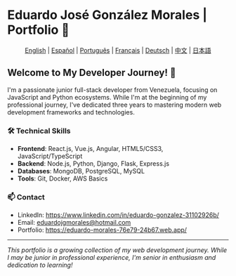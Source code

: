# Eduardo José González Morales | Portfolio 🚀

<div align="center">

[English](README.md) | [Español](./lang/README.es.md) | [Português](./lang/README.pt.md) | [Français](./lang/README.fr.md) | [Deutsch](./lang/README.de.md) | [中文](./lang/README.zh.md) | [日本語](./lang/README.jp.md)

</div>

## Welcome to My Developer Journey! 👋

I'm a passionate junior full-stack developer from Venezuela, focusing on JavaScript and Python ecosystems. While I'm at the beginning of my professional journey, I've dedicated three years to mastering modern web development frameworks and technologies.

### 🛠 Technical Skills
- **Frontend**: React.js, Vue.js, Angular, HTML5/CSS3, JavaScript/TypeScript
- **Backend**: Node.js, Python, Django, Flask, Express.js
- **Databases**: MongoDB, PostgreSQL, MySQL
- **Tools**: Git, Docker, AWS Basics

### 📫 Contact
- LinkedIn:  <a href="https://www.linkedin.com/in/eduardo-gonzalez-31102926b/" >https://www.linkedin.com/in/eduardo-gonzalez-31102926b/</a>
- Email:  <a href="mailto:eduardojgmorales@hotmail.com">eduardojgmorales@hotmail.com</a>
- Portfolio:  <a href="https://eduardo-morales-76e79-24b67.web.app/">https://eduardo-morales-76e79-24b67.web.app/</a>

---
*This portfolio is a growing collection of my web development journey. While I may be junior in professional experience, I'm senior in enthusiasm and dedication to learning!*
